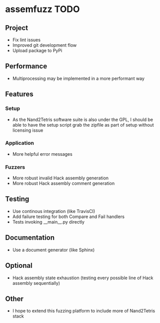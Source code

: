 # assemfuzz TODO

## Project
+ Fix lint issues
+ Improved git development flow
+ Upload package to PyPi

## Performance
+ Multiprocessing may be implemented in a more performant way

## Features

### Setup
+ As the Nand2Tetris software suite is also under the GPL, I should be able to have the setup script grab the zipfile as part of setup without licensing issue

### Application
+ More helpful error messages

### Fuzzers
+ More robust invalid Hack assembly generation
+ More robust Hack assembly comment generation

## Testing
+ Use continous integration (like TravisCI)
+ Add failure testing for both Compare and Fail handlers
+ Tests invoking \_\_main\_\_.py directly

## Documentation
+ Use a document generator (like Sphinx)

## Optional
+ Hack assembly state exhaustion (testing every possible line of Hack assembly sequentially)

## Other
+ I hope to extend this fuzzing platform to include more of Nand2Tetris stack